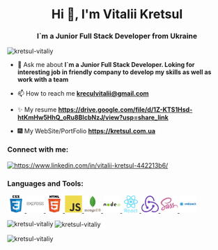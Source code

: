 <h1 align="center">Hi 👋, I'm Vitalii Kretsul</h1>
<h3 align="center">I`m a Junior Full Stack Developer from Ukraine</h3>

<p align="left"> <img src="https://komarev.com/ghpvc/?username=kretsul-vitaliy&label=Profile%20views&color=0e75b6&style=flat" alt="kretsul-vitaliy" /> </p>

- 💬 Ask me about **I`m a Junior Full Stack Developer. Loking for interesting job in friendly company to develop my skills as well as work with a team**

- 📫 How to reach me **kreculvitalii@gmail.com**
- ✨ My resume **https://drive.google.com/file/d/1Z-KTS1Hsd-htKmHw5HhQ_oRu8BlcbNzJ/view?usp=share_link**
- 🎆 My WebSite/PortFolio **https://kretsul.com.ua**

<h3 align="left">Connect with me:</h3>
<p align="left">
<a href="https://www.linkedin.com/in/vitalii-kretsul-442213b6/" target="blank"><img align="center" src="https://raw.githubusercontent.com/rahuldkjain/github-profile-readme-generator/master/src/images/icons/Social/linked-in-alt.svg" alt="https://www.linkedin.com/in/vitalii-kretsul-442213b6/" height="30" width="40" /></a>
</p>

<h3 align="left">Languages and Tools:</h3>
<p align="left"> <a href="https://www.w3schools.com/css/" target="_blank" rel="noreferrer"> <img src="https://raw.githubusercontent.com/devicons/devicon/master/icons/css3/css3-original-wordmark.svg" alt="css3" width="40" height="40"/> </a> <a href="https://expressjs.com" target="_blank" rel="noreferrer"> <img src="https://raw.githubusercontent.com/devicons/devicon/master/icons/express/express-original-wordmark.svg" alt="express" width="40" height="40"/> </a> <a href="https://www.w3.org/html/" target="_blank" rel="noreferrer"> <img src="https://raw.githubusercontent.com/devicons/devicon/master/icons/html5/html5-original-wordmark.svg" alt="html5" width="40" height="40"/> </a> <a href="https://developer.mozilla.org/en-US/docs/Web/JavaScript" target="_blank" rel="noreferrer"> <img src="https://raw.githubusercontent.com/devicons/devicon/master/icons/javascript/javascript-original.svg" alt="javascript" width="40" height="40"/> </a> <a href="https://www.mongodb.com/" target="_blank" rel="noreferrer"> <img src="https://raw.githubusercontent.com/devicons/devicon/master/icons/mongodb/mongodb-original-wordmark.svg" alt="mongodb" width="40" height="40"/> </a> <a href="https://nodejs.org" target="_blank" rel="noreferrer"> <img src="https://raw.githubusercontent.com/devicons/devicon/master/icons/nodejs/nodejs-original-wordmark.svg" alt="nodejs" width="40" height="40"/> </a> <a href="https://reactjs.org/" target="_blank" rel="noreferrer"> <img src="https://raw.githubusercontent.com/devicons/devicon/master/icons/react/react-original-wordmark.svg" alt="react" width="40" height="40"/> </a> <a href="https://redux.js.org" target="_blank" rel="noreferrer"> <img src="https://raw.githubusercontent.com/devicons/devicon/master/icons/redux/redux-original.svg" alt="redux" width="40" height="40"/> </a> <a href="https://sass-lang.com" target="_blank" rel="noreferrer"> <img src="https://raw.githubusercontent.com/devicons/devicon/master/icons/sass/sass-original.svg" alt="sass" width="40" height="40"/> </a> <a href="https://webpack.js.org" target="_blank" rel="noreferrer"> <img src="https://raw.githubusercontent.com/devicons/devicon/d00d0969292a6569d45b06d3f350f463a0107b0d/icons/webpack/webpack-original-wordmark.svg" alt="webpack" width="40" height="40"/> </a> </p>

<p><img align="left" src="https://github-readme-stats.vercel.app/api/top-langs?username=kretsul-vitaliy&show_icons=true&locale=en&layout=compact" alt="kretsul-vitaliy" /></p>

<p>&nbsp;<img align="center" src="https://github-readme-stats.vercel.app/api?username=kretsul-vitaliy&show_icons=true&locale=en" alt="kretsul-vitaliy" /></p>

<p><img align="center" src="https://github-readme-streak-stats.herokuapp.com/?user=kretsul-vitaliy&" alt="kretsul-vitaliy" /></p>
